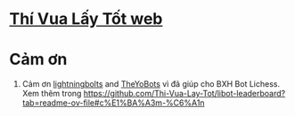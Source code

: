 # [Thí Vua Lấy Tốt web](https://thi-vua-lay-tot.github.io/)

# Cảm ơn
1. Cảm ơn [lightningbolts](https://github.com/lightningbolts) and [TheYoBots](https://github.com/TheYoBots) vì đã giúp cho BXH Bot Lichess. Xem thêm trong https://github.com/Thi-Vua-Lay-Tot/libot-leaderboard?tab=readme-ov-file#c%E1%BA%A3m-%C6%A1n